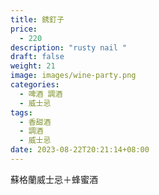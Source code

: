 ```yaml
---
title: 銹釘子
price:
  - 220
description: "rusty nail "
draft: false
weight: 21
image: images/wine-party.png
categories:
  - 啤酒 調酒
  - 威士忌
tags:
  - 香甜酒
  - 調酒
  - 威士忌
date: 2023-08-22T20:21:14+08:00
---
```

 蘇格蘭威士忌＋蜂蜜酒 